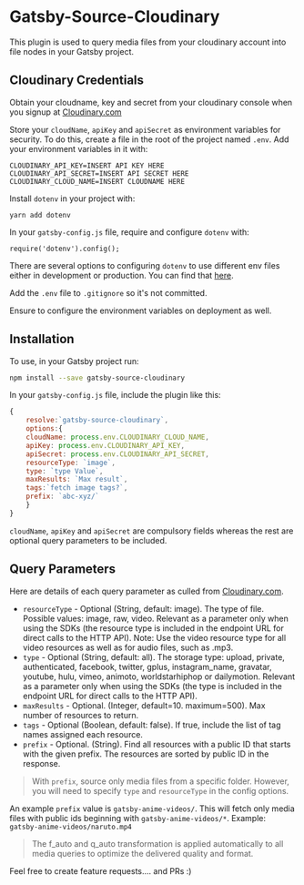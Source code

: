 # Gatsby-Source-Cloudinary

This plugin is used to query media files from your cloudinary account into file nodes in your Gatsby project.

## Cloudinary Credentials
Obtain your cloudname, key and secret from your cloudinary console when you signup at [Cloudinary.com](https://cloudinary.com)

Store your `cloudName`, `apiKey` and `apiSecret` as environment variables for security.
To do this, create a file in the root of the project named `.env`. Add your environment variables in it with: 

```
CLOUDINARY_API_KEY=INSERT API KEY HERE
CLOUDINARY_API_SECRET=INSERT API SECRET HERE
CLOUDINARY_CLOUD_NAME=INSERT CLOUDNAME HERE
```

Install `dotenv` in your project with:

```
yarn add dotenv
```

In your `gatsby-config.js` file, require and configure `dotenv` with:

```
require('dotenv').config();
```

There are several options to configuring `dotenv` to use different env files either in development or production. You can find that [here](https://www.npmjs.com/package/dotenv).

Add the `.env` file to `.gitignore` so it's not committed.

Ensure to configure the environment variables on deployment as well.

## Installation
To use, in your Gatsby project run:

```bash
npm install --save gatsby-source-cloudinary
```

In your `gatsby-config.js` file, include the plugin like this:

```js
{
    resolve:`gatsby-source-cloudinary`,
    options:{
    cloudName: process.env.CLOUDINARY_CLOUD_NAME,
    apiKey: process.env.CLOUDINARY_API_KEY,
    apiSecret: process.env.CLOUDINARY_API_SECRET,
    resourceType: `image`,
    type: `type Value`,
    maxResults: `Max result`,
    tags:`fetch image tags?`,
    prefix: `abc-xyz/`
    }
}
```

`cloudName`, `apiKey` and `apiSecret` are compulsory fields whereas the rest are optional query parameters to be included.


## Query Parameters
Here are details of each query parameter as culled from [Cloudinary.com](https://cloudinary.com).

* `resourceType` - Optional (String, default: image). The type of file. Possible values: image, raw, video. Relevant as a parameter only when using the SDKs (the resource type is included in the endpoint URL for direct calls to the HTTP API). Note: Use the video resource type for all video resources as well as for audio files, such as .mp3.
* `type` - Optional (String, default: all). The storage type: upload, private, authenticated, facebook, twitter, gplus, instagram_name, gravatar, youtube, hulu, vimeo, animoto, worldstarhiphop or dailymotion. Relevant as a parameter only when using the SDKs (the type is included in the endpoint URL for direct calls to the HTTP API).
* `maxResults` - Optional. (Integer, default=10. maximum=500). Max number of resources to return.
* `tags` - Optional (Boolean, default: false). If true, include the list of tag names assigned each resource.
* `prefix` - Optional. (String). Find all resources with a public ID that starts with the given prefix. The resources are sorted by public ID in the response.

> With `prefix`, source only media files from a specific folder. However, you will need to specify `type` and `resourceType` in the config options.

An example `prefix` value is `gatsby-anime-videos/`. This will fetch only media files with public ids beginning with `gatsby-anime-videos/*`. Example: `gatsby-anime-videos/naruto.mp4`

> The f_auto and q_auto transformation is applied automatically to all media queries to optimize the delivered quality and format.

Feel free to create feature requests.... and PRs :)
